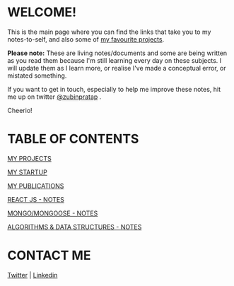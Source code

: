 # WELCOME!

This is the main page where you can find the links that take you to my notes-to-self, and also some of [my favourite projects](/pages/my-projects). 

__Please note:__ These are living notes/documents and some are being written as you read them because I'm still learning every day on these subjects.  I will update them as I learn more, or realise I've made a conceptual error, or mistated something.   

 If you want to get in touch, especially to help me improve these notes,  hit me up on twitter [@zubinpratap](https://twitter.com/@zubinpratap) .

Cheerio!


# TABLE OF CONTENTS

[MY PROJECTS](/pages/my-projects)

[MY STARTUP](/pages/whooshka)

[MY PUBLICATIONS](/pages/my-publications)

[REACT JS - NOTES](/pages/react-stuff)

[MONGO/MONGOOSE - NOTES](/pages/mongo-mongoose.md)

[ALGORITHMS & DATA STRUCTURES - NOTES](#ALGORITHMS-&-DATA-STRUCTURES)


# CONTACT ME 

[Twitter](https://twitter.com/zubinpratap) | [Linkedin](https://linkedin.com/in/zubinpratap)